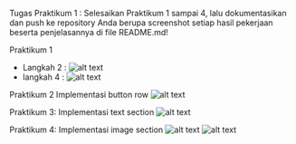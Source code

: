 Tugas Praktikum 1 : 
Selesaikan Praktikum 1 sampai 4, lalu dokumentasikan dan push ke repository Anda berupa screenshot setiap hasil pekerjaan beserta penjelasannya di file README.md!

Praktikum 1 
- Langkah 2 : ![alt text](image.png)
- langkah 4 : ![alt text](image-1.png) 

Praktikum 2 Implementasi button row
![alt text](image-2.png)

Praktikum 3: Implementasi text section
![alt text](image-3.png)

Praktikum 4: Implementasi image section
![alt text](image-4.png)
![alt text](image-5.png)